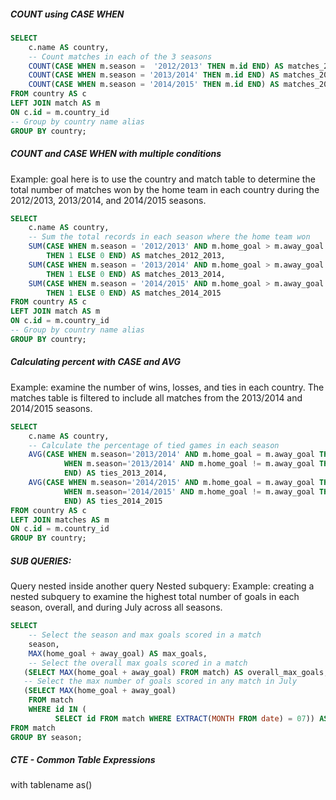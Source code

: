 ##### COUNT using CASE WHEN
```sql
SELECT 
	c.name AS country,
    -- Count matches in each of the 3 seasons
	COUNT(CASE WHEN m.season =  '2012/2013' THEN m.id END) AS matches_2012_2013,
	COUNT(CASE WHEN m.season = '2013/2014' THEN m.id END) AS matches_2013_2014,
	COUNT(CASE WHEN m.season = '2014/2015' THEN m.id END) AS matches_2014_2015
FROM country AS c
LEFT JOIN match AS m
ON c.id = m.country_id
-- Group by country name alias
GROUP BY country;
```
##### COUNT and CASE WHEN with multiple conditions
Example: goal here is to use the country and match table to determine the total number of matches won by the home team in each country during the 2012/2013, 2013/2014, and 2014/2015 seasons.
```sql
SELECT 
	c.name AS country,
    -- Sum the total records in each season where the home team won
	SUM(CASE WHEN m.season = '2012/2013' AND m.home_goal > m.away_goal
        THEN 1 ELSE 0 END) AS matches_2012_2013,
 	SUM(CASE WHEN m.season = '2013/2014' AND m.home_goal > m.away_goal
        THEN 1 ELSE 0 END) AS matches_2013_2014,
	SUM(CASE WHEN m.season = '2014/2015' AND m.home_goal > m.away_goal
        THEN 1 ELSE 0 END) AS matches_2014_2015
FROM country AS c
LEFT JOIN match AS m
ON c.id = m.country_id
-- Group by country name alias
GROUP BY country;
```
##### Calculating percent with CASE and AVG
Example:  examine the number of wins, losses, and ties in each country. The matches table is filtered to include all matches from the 2013/2014 and 2014/2015 seasons.
```sql
SELECT 
	c.name AS country,
    -- Calculate the percentage of tied games in each season
	AVG(CASE WHEN m.season='2013/2014' AND m.home_goal = m.away_goal THEN 1
			WHEN m.season='2013/2014' AND m.home_goal != m.away_goal THEN 0
			END) AS ties_2013_2014,
	AVG(CASE WHEN m.season='2014/2015' AND m.home_goal = m.away_goal THEN 1
			WHEN m.season='2014/2015' AND m.home_goal != m.away_goal THEN 0
			END) AS ties_2014_2015
FROM country AS c
LEFT JOIN matches AS m
ON c.id = m.country_id
GROUP BY country;
```
##### SUB QUERIES:
Query nested inside another query
Nested subquery:
Example: creating a nested subquery to examine the highest total number of goals in each season, overall, and during July across all seasons.
```SQL
SELECT
	-- Select the season and max goals scored in a match
	season,
    MAX(home_goal + away_goal) AS max_goals,
    -- Select the overall max goals scored in a match
   (SELECT MAX(home_goal + away_goal) FROM match) AS overall_max_goals,
   -- Select the max number of goals scored in any match in July
   (SELECT MAX(home_goal + away_goal) 
    FROM match
    WHERE id IN (
          SELECT id FROM match WHERE EXTRACT(MONTH FROM date) = 07)) AS july_max_goals
FROM match
GROUP BY season;
```

##### CTE - Common Table Expressions
with tablename as()

